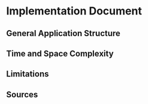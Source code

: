 # Implementation Document

## General Application Structure

## Time and Space Complexity

## Limitations

## Sources
